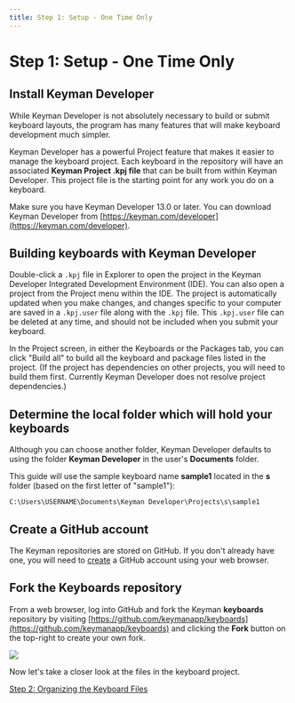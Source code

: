 ```yaml
---
title: Step 1: Setup - One Time Only
---
```


# Step 1: Setup - One Time Only

## Install Keyman Developer

While Keyman Developer is not absolutely necessary to build or submit keyboard layouts, 
the program has many features that will make keyboard development much simpler.

Keyman Developer has a powerful Project feature that makes it easier to manage the keyboard project. 
Each keyboard in the repository will have an associated **Keyman Project .kpj file** 
that can be built from within Keyman Developer. 
This project file is the starting point for any work you do on a keyboard.

Make sure you have Keyman Developer 13.0 or later. 
You can download Keyman Developer from [https://keyman.com/developer](https://keyman.com/developer). 

## Building keyboards with Keyman Developer

Double-click a `.kpj` file in Explorer to open the project in the Keyman Developer Integrated Development Environment (IDE). 
You can also open a project from the Project menu within the IDE. 
The project is automatically updated when you make changes, 
and changes specific to your computer are saved in a `.kpj.user` file along with the `.kpj` file. 
This `.kpj.user` file can be deleted at any time, and should not be included when you submit your keyboard.

In the Project screen, in either the Keyboards or the Packages tab, 
you can click "Build all" to build all the keyboard and package files listed in the project. 
(If the project has dependencies on other projects, you will need to build them first. 
Currently Keyman Developer does not resolve project dependencies.)

## Determine the local folder which will hold your keyboards

Although you can choose another folder, Keyman Developer defaults to using the folder **Keyman Developer** in the user's **Documents** folder.

This guide will use the sample keyboard name **sample1** located in the **s** folder (based on the first letter of "sample1"):

```
C:\Users\USERNAME\Documents\Keyman Developer\Projects\s\sample1
```

## Create a GitHub account

The Keyman repositories are stored on GitHub. 
If you don't already have one, 
you will need to [create](https://github.com/join) a GitHub account using your web browser.

## Fork the Keyboards repository

From a web browser, log into GitHub and fork the Keyman **keyboards** repository 
by visiting [https://github.com/keymanapp/keyboards](https://github.com/keymanapp/keyboards) 
and clicking the **Fork** button on the top-right to create your own fork.

![]("../../../cdn/dev/img/developer/keyboards/fork.png")

Now let's take a closer look at the files in the keyboard project.

[Step 2: Organizing the Keyboard Files](step-2 "Step 2: Organizing the Keyboard Files")